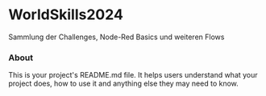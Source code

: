 WorldSkills2024
===============

Sammlung der Challenges, Node-Red Basics und weiteren Flows

### About

This is your project's README.md file. It helps users understand what your
project does, how to use it and anything else they may need to know.
